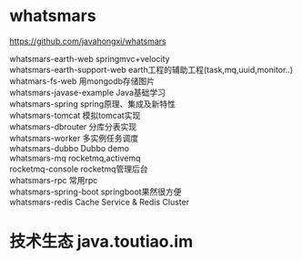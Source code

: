 # whatsmars
https://github.com/javahongxi/whatsmars

whatsmars-earth-web springmvc+velocity<br />
whatsmars-earth-support-web earth工程的辅助工程(task,mq,uuid,monitor..)<br />
whatmars-fs-web 用mongodb存储图片<br />
whatsmars-javase-example Java基础学习<br />
whatsmars-spring spring原理、集成及新特性<br />
whatsmars-tomcat 模拟tomcat实现<br />
whatsmars-dbrouter 分库分表实现<br />
whatsmars-worker 多实例任务调度<br />
whatsmars-dubbo Dubbo demo<br />
whatsmars-mq rocketmq,activemq<br />
rocketmq-console rocketmq管理后台<br />
whatsmars-rpc 常用rpc<br />
whatsmars-spring-boot springboot果然很方便<br />
whatsmars-redis Cache Service & Redis Cluster <br />

# 技术生态 java.toutiao.im